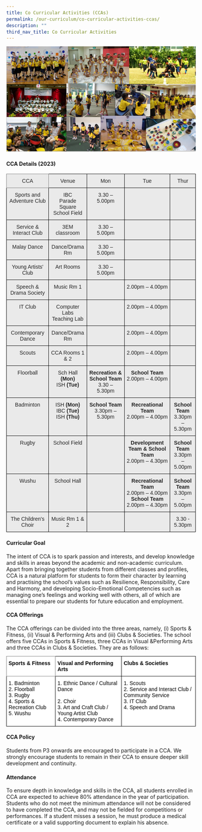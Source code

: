 ```yaml
---
title: Co Curricular Activities (CCAs)
permalink: /our-curriculum/co-curricular-activities-ccas/
description: ""
third_nav_title: Co Curricular Activities
---
```

![Co-Curricular Activities (CCAs)](/images/cca2020.png)

#### CCA Details (2023)

<style type="text/css">
.tg  {border-collapse:collapse;border-spacing:0;}
.tg td{border-color:black;border-style:solid;border-width:1px;font-family:Arial, sans-serif;font-size:14px;
  overflow:hidden;padding:10px 5px;word-break:normal;}
.tg th{border-color:black;border-style:solid;border-width:1px;font-family:Arial, sans-serif;font-size:14px;
  font-weight:normal;overflow:hidden;padding:10px 5px;word-break:normal;}
.tg .tg-ii8k{background-color:#EAEAEA;color:#222;text-align:center;vertical-align:top}
.tg .tg-6cvf{background-color:#EAEAEA;border-color:inherit;color:#222;text-align:center;vertical-align:top}
</style>
<table class="tg">
<thead>
  <tr>
    <th class="tg-6cvf">CCA</th>
    <th class="tg-ii8k">Venue</th>
    <th class="tg-ii8k">Mon</th>
    <th class="tg-ii8k">Tue</th>
    <th class="tg-ii8k">Thur</th>
  </tr>
</thead>
<tbody>
  <tr>
    <td class="tg-ii8k">Sports and Adventure Club<br> <br> <br></td>
    <td class="tg-ii8k">IBC<br>Parade Square<br>School Field</td>
    <td class="tg-ii8k">3.30 – 5.00pm</td>
    <td class="tg-ii8k"></td>
    <td class="tg-ii8k"></td>
  </tr>
  <tr>
    <td class="tg-ii8k">Service &amp; Interact Club</td>
    <td class="tg-ii8k">3EM classroom</td>
    <td class="tg-ii8k">3.30 – 5.00pm</td>
    <td class="tg-ii8k"></td>
    <td class="tg-ii8k"></td>
  </tr>
  <tr>
    <td class="tg-ii8k">Malay Dance</td>
    <td class="tg-ii8k">Dance/Drama Rm</td>
    <td class="tg-ii8k">3.30 – 5.00pm</td>
    <td class="tg-ii8k"></td>
    <td class="tg-ii8k"></td>
  </tr>
  <tr>
    <td class="tg-ii8k">Young Artists' Club</td>
    <td class="tg-ii8k">Art Rooms</td>
    <td class="tg-ii8k">3.30 – 5.00pm</td>
    <td class="tg-ii8k"></td>
    <td class="tg-ii8k"></td>
  </tr>
  <tr>
    <td class="tg-ii8k">Speech &amp; Drama Society</td>
    <td class="tg-ii8k">Music Rm 1</td>
    <td class="tg-ii8k"></td>
    <td class="tg-ii8k">2.00pm – 4.00pm<br></td>
    <td class="tg-ii8k"></td>
  </tr>
  <tr>
    <td class="tg-ii8k">IT Club</td>
    <td class="tg-ii8k">Computer Labs<br>Teaching Lab</td>
    <td class="tg-ii8k"></td>
    <td class="tg-ii8k">2.00pm – 4.00pm<br></td>
    <td class="tg-ii8k"></td>
  </tr>
  <tr>
    <td class="tg-ii8k">Contemporary Dance</td>
    <td class="tg-ii8k">Dance/Drama Rm</td>
    <td class="tg-ii8k"></td>
    <td class="tg-ii8k">2.00pm – 4.00pm<br></td>
    <td class="tg-ii8k"></td>
  </tr>
  <tr>
    <td class="tg-ii8k">Scouts</td>
    <td class="tg-ii8k">CCA Rooms 1 & 2</td>
    <td class="tg-ii8k"></td>
    <td class="tg-ii8k">2.00pm – 4.00pm<br></td>
    <td class="tg-ii8k"></td>
  </tr>
  <tr>
    <td class="tg-ii8k">Floorball</td>
		<td class="tg-ii8k">Sch Hall <b>(Mon)</b><br>ISH <b>(Tue)</b></td>
		<td class="tg-ii8k"><b>Recreation &amp; School Team</b><br>3.30 – 5.30pm </td>
		<td class="tg-ii8k"><b>School Team</b><br>2.00pm – 4.00pm<br></td>
    <td class="tg-ii8k"></td>
  </tr>
	  <tr>
    <td class="tg-ii8k">Badminton</td>
			<td class="tg-ii8k">ISH <b>(Mon)</b><br>IBC <b>(Tue)</b><br>ISH <b>(Thu)</b></td>
			<td class="tg-ii8k"><b>School Team</b><br>3.30pm – 5.30pm</td>
			<td class="tg-ii8k"><b>Recreational Team</b><br>2.00pm – 4.00pm</td>
			<td class="tg-ii8k"><b>School Team</b><br>3.30pm – 5.30pm</td>
  </tr>
  <tr>
    <td class="tg-ii8k">Rugby</td>
    <td class="tg-ii8k">School Field</td>
    <td class="tg-ii8k"></td>
		<td class="tg-ii8k"><b>Development Team & School Team</b><br>2.00pm – 4.30pm</td>
		<td class="tg-ii8k"><b>School Team</b><br>3.30pm – 5.00pm</td>
  </tr>
	  <tr>
    <td class="tg-ii8k">Wushu<br> <br></td>
    <td class="tg-ii8k">School Hall</td>
    <td class="tg-ii8k"></td>
			<td class="tg-ii8k"><b>Recreational Team</b><br>2.00pm – 4.00pm<br><b>School Team</b><br>2.00pm – 4.30pm </td>
			<td class="tg-ii8k"><b>School Team</b><br>3.30pm – 5.00pm</td>
  </tr>
  <tr>
    <td class="tg-ii8k">The Children's Choir<br> </td>
    <td class="tg-ii8k">Music Rm 1 &amp; 2</td>
    <td class="tg-ii8k"></td>
    <td class="tg-ii8k"></td>
    <td class="tg-ii8k">3.30 - 5.30pm</td>
  </tr>
</tbody>
</table>

#### Curricular Goal

The intent of CCA is to spark passion and interests, and develop knowledge and skills in areas beyond the academic and non-academic curriculum. Apart from bringing together students from different classes and profiles, CCA is a natural platform for students to form their character by learning and practising the school’s values such as Resilience, Responsibility, Care and Harmony, and developing Socio-Emotional Competencies such as managing one’s feelings and working well with others, all of which are essential to prepare our students for future education and employment.

#### CCA Offerings

The CCA offerings can be divided into the three areas, namely, (i) Sports & Fitness, (ii) Visual & Performing Arts and (iii) Clubs & Societies. The school offers five CCAs in Sports & Fitness, three CCAs in Visual &Performing Arts and three CCAs in Clubs & Societies. They are as follows:

<style type="text/css">
.tg  {border-collapse:collapse;border-spacing:0;}
.tg td{border-color:black;border-style:solid;border-width:1px;font-family:Arial, sans-serif;font-size:14px;
  overflow:hidden;padding:10px 5px;word-break:normal;}
.tg th{border-color:black;border-style:solid;border-width:1px;font-family:Arial, sans-serif;font-size:14px;
  font-weight:normal;overflow:hidden;padding:10px 5px;word-break:normal;}
.tg .tg-0u8h{background-color:#FFF;border-color:inherit;color:#050505;font-weight:bold;text-align:left;vertical-align:top}
.tg .tg-s6wz{background-color:#FFF;color:#050505;text-align:left;vertical-align:top}
.tg .tg-xjv0{background-color:#FFF;color:#050505;font-weight:bold;text-align:left;vertical-align:top}
</style>
<table class="tg">
<thead>
  <tr>
    <th class="tg-0u8h">Sports &amp; Fitness</th>
    <th class="tg-xjv0">Visual and Performing Arts</th>
    <th class="tg-xjv0">Clubs &amp; Societies</th>
  </tr>
</thead>
<tbody>
  <tr>
    <td class="tg-s6wz">1.    Badminton<br>2.    Floorball<br>3.    Rugby<br>4.    Sports &amp; Recreation Club<br>5.    Wushu </td>
    <td class="tg-s6wz"><span style="background-color:initial">1.</span>     <span style="background-color:initial">Ethnic Dance / Cultural Dance</span><br><br>2.     Choir<br>3.     Art and Craft Club / Young Artist Club<br>4.    Contemporary Dance</td>
    <td class="tg-s6wz">1.  Scouts<br>2.  Service and Interact Club / Community Service<br>3.  IT Club<br>4.  Speech and Drama<br> </td>
  </tr>
</tbody>
</table>

#### CCA Policy
Students from P3 onwards are encouraged to participate in a CCA. We strongly encourage students to remain in their CCA to ensure deeper skill development and continuity.

#### Attendance
To ensure depth in knowledge and skills in the CCA, all students enrolled in CCA are expected to achieve 80% attendance in the year of participation. Students who do not meet the minimum attendance will not be considered to have completed the CCA, and may not be fielded for competitions or performances. If a student misses a session, he must produce a medical certificate or a valid supporting document to explain his absence.